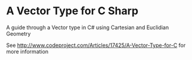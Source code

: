 # A Vector Type for C Sharp

A guide through a Vector type in C# using Cartesian and Euclidian Geometry

See http://www.codeproject.com/Articles/17425/A-Vector-Type-for-C for more information
